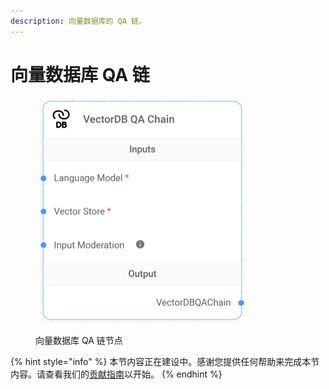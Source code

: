 ```yaml
---
description: 向量数据库的 QA 链。
---
```


# 向量数据库 QA 链

<figure><img src="../../../.gitbook/assets/image (41).png" alt="" width="339"><figcaption><p>向量数据库 QA 链节点</p></figcaption></figure>

{% hint style="info" %}
本节内容正在建设中。感谢您提供任何帮助来完成本节内容。请查看我们的[贡献指南](../../../contributing/)以开始。
{% endhint %}
